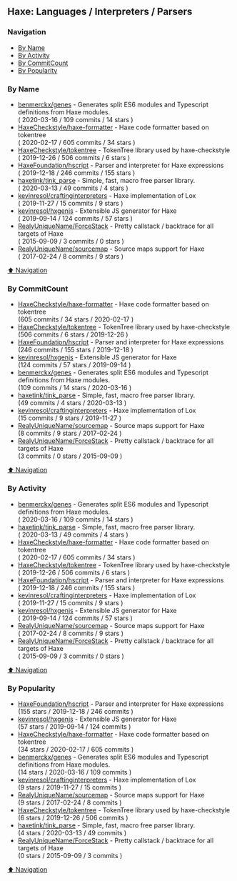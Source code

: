 ## Haxe: Languages / Interpreters / Parsers


### Navigation

- [By Name](#by-name)
- [By Activity](#by-activity)
- [By CommitCount](#by-commitcount)
- [By Popularity](#by-popularity)

### By Name
<!-- PROJECTS_LIST -->
- [benmerckx/genes](https://github.com/benmerckx/genes) - Generates split ES6 modules and Typescript definitions from Haxe modules. <br/> ( 2020-03-16 / 109 commits / 14 stars )
- [HaxeCheckstyle/haxe-formatter](https://github.com/HaxeCheckstyle/haxe-formatter) - Haxe code formatter based on tokentree <br/> ( 2020-02-17 / 605 commits / 34 stars )
- [HaxeCheckstyle/tokentree](https://github.com/HaxeCheckstyle/tokentree) - TokenTree library used by haxe-checkstyle <br/> ( 2019-12-26 / 506 commits / 6 stars )
- [HaxeFoundation/hscript](https://github.com/HaxeFoundation/hscript) - Parser and interpreter for Haxe expressions <br/> ( 2019-12-18 / 246 commits / 155 stars )
- [haxetink/tink_parse](https://github.com/haxetink/tink_parse) - Simple, fast, macro free parser library. <br/> ( 2020-03-13 / 49 commits / 4 stars )
- [kevinresol/craftinginterpreters](https://github.com/kevinresol/craftinginterpreters) - Haxe implementation of Lox <br/> ( 2019-11-27 / 15 commits / 9 stars )
- [kevinresol/hxgenjs](https://github.com/kevinresol/hxgenjs) - Extensible JS generator for Haxe <br/> ( 2019-09-14 / 124 commits / 57 stars )
- [RealyUniqueName/ForceStack](https://github.com/RealyUniqueName/ForceStack) - Pretty callstack / backtrace for all targets of Haxe <br/> ( 2015-09-09 / 3 commits / 0 stars )
- [RealyUniqueName/sourcemap](https://github.com/RealyUniqueName/sourcemap) - Source maps support for Haxe <br/> ( 2017-02-24 / 8 commits / 9 stars )
<!-- /PROJECTS_LIST -->

[⬆ Navigation](#navigation)

### By CommitCount
<!-- COMMITCOUNT_LIST -->
- [HaxeCheckstyle/haxe-formatter](https://github.com/HaxeCheckstyle/haxe-formatter) - Haxe code formatter based on tokentree <br/> (605 commits / 34 stars / 2020-02-17 )
- [HaxeCheckstyle/tokentree](https://github.com/HaxeCheckstyle/tokentree) - TokenTree library used by haxe-checkstyle <br/> (506 commits / 6 stars / 2019-12-26 )
- [HaxeFoundation/hscript](https://github.com/HaxeFoundation/hscript) - Parser and interpreter for Haxe expressions <br/> (246 commits / 155 stars / 2019-12-18 )
- [kevinresol/hxgenjs](https://github.com/kevinresol/hxgenjs) - Extensible JS generator for Haxe <br/> (124 commits / 57 stars / 2019-09-14 )
- [benmerckx/genes](https://github.com/benmerckx/genes) - Generates split ES6 modules and Typescript definitions from Haxe modules. <br/> (109 commits / 14 stars / 2020-03-16 )
- [haxetink/tink_parse](https://github.com/haxetink/tink_parse) - Simple, fast, macro free parser library. <br/> (49 commits / 4 stars / 2020-03-13 )
- [kevinresol/craftinginterpreters](https://github.com/kevinresol/craftinginterpreters) - Haxe implementation of Lox <br/> (15 commits / 9 stars / 2019-11-27 )
- [RealyUniqueName/sourcemap](https://github.com/RealyUniqueName/sourcemap) - Source maps support for Haxe <br/> (8 commits / 9 stars / 2017-02-24 )
- [RealyUniqueName/ForceStack](https://github.com/RealyUniqueName/ForceStack) - Pretty callstack / backtrace for all targets of Haxe <br/> (3 commits / 0 stars / 2015-09-09 )
<!-- /COMMITCOUNT_LIST -->
[⬆ Navigation](#navigation)

### By Activity
<!-- ACTIVITY_LIST -->
- [benmerckx/genes](https://github.com/benmerckx/genes) - Generates split ES6 modules and Typescript definitions from Haxe modules. <br/> ( 2020-03-16 / 109 commits / 14 stars )
- [haxetink/tink_parse](https://github.com/haxetink/tink_parse) - Simple, fast, macro free parser library. <br/> ( 2020-03-13 / 49 commits / 4 stars )
- [HaxeCheckstyle/haxe-formatter](https://github.com/HaxeCheckstyle/haxe-formatter) - Haxe code formatter based on tokentree <br/> ( 2020-02-17 / 605 commits / 34 stars )
- [HaxeCheckstyle/tokentree](https://github.com/HaxeCheckstyle/tokentree) - TokenTree library used by haxe-checkstyle <br/> ( 2019-12-26 / 506 commits / 6 stars )
- [HaxeFoundation/hscript](https://github.com/HaxeFoundation/hscript) - Parser and interpreter for Haxe expressions <br/> ( 2019-12-18 / 246 commits / 155 stars )
- [kevinresol/craftinginterpreters](https://github.com/kevinresol/craftinginterpreters) - Haxe implementation of Lox <br/> ( 2019-11-27 / 15 commits / 9 stars )
- [kevinresol/hxgenjs](https://github.com/kevinresol/hxgenjs) - Extensible JS generator for Haxe <br/> ( 2019-09-14 / 124 commits / 57 stars )
- [RealyUniqueName/sourcemap](https://github.com/RealyUniqueName/sourcemap) - Source maps support for Haxe <br/> ( 2017-02-24 / 8 commits / 9 stars )
- [RealyUniqueName/ForceStack](https://github.com/RealyUniqueName/ForceStack) - Pretty callstack / backtrace for all targets of Haxe <br/> ( 2015-09-09 / 3 commits / 0 stars )
<!-- /ACTIVITY_LIST -->

[⬆ Navigation](#navigation)

### By Popularity
<!-- POPULARITY_LIST -->
- [HaxeFoundation/hscript](https://github.com/HaxeFoundation/hscript) - Parser and interpreter for Haxe expressions <br/> (155 stars / 2019-12-18 / 246 commits )
- [kevinresol/hxgenjs](https://github.com/kevinresol/hxgenjs) - Extensible JS generator for Haxe <br/> (57 stars / 2019-09-14 / 124 commits )
- [HaxeCheckstyle/haxe-formatter](https://github.com/HaxeCheckstyle/haxe-formatter) - Haxe code formatter based on tokentree <br/> (34 stars / 2020-02-17 / 605 commits )
- [benmerckx/genes](https://github.com/benmerckx/genes) - Generates split ES6 modules and Typescript definitions from Haxe modules. <br/> (14 stars / 2020-03-16 / 109 commits )
- [kevinresol/craftinginterpreters](https://github.com/kevinresol/craftinginterpreters) - Haxe implementation of Lox <br/> (9 stars / 2019-11-27 / 15 commits )
- [RealyUniqueName/sourcemap](https://github.com/RealyUniqueName/sourcemap) - Source maps support for Haxe <br/> (9 stars / 2017-02-24 / 8 commits )
- [HaxeCheckstyle/tokentree](https://github.com/HaxeCheckstyle/tokentree) - TokenTree library used by haxe-checkstyle <br/> (6 stars / 2019-12-26 / 506 commits )
- [haxetink/tink_parse](https://github.com/haxetink/tink_parse) - Simple, fast, macro free parser library. <br/> (4 stars / 2020-03-13 / 49 commits )
- [RealyUniqueName/ForceStack](https://github.com/RealyUniqueName/ForceStack) - Pretty callstack / backtrace for all targets of Haxe <br/> (0 stars / 2015-09-09 / 3 commits )
<!-- /POPULARITY_LIST -->

[⬆ Navigation](#navigation)
